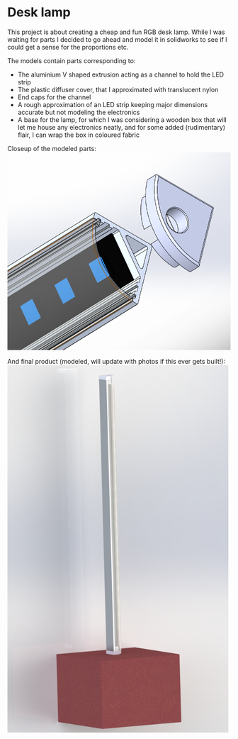 # Desk lamp

This project is about creating a cheap and fun RGB desk lamp. While I was waiting for parts I decided to go ahead and model it in solidworks to see if I could get a sense for the proportions etc.

The models contain parts corresponding to:
- The aluminium V shaped extrusion acting as a channel to hold the LED strip 
- The plastic diffuser cover, that I approximated with translucent nylon
- End caps for the channel
- A rough approximation of an LED strip keeping major dimensions accurate but not modeling the electronics
- A base for the lamp, for which I was considering a wooden box that will let me house any electronics neatly, and for some added (rudimentary) flair, I can wrap the box in coloured fabric

Closeup of the modeled parts:
![closeup](./closeup.png)

And final product (modeled, will update with photos if this ever gets built!):
![final](./renderHQ.png)